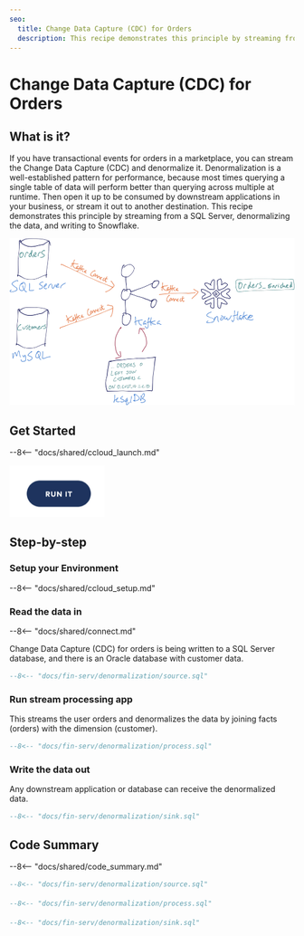 ```yaml
---
seo:
  title: Change Data Capture (CDC) for Orders
  description: This recipe demonstrates this principle by streaming from a SQL Server, denormalizing the data, and writing to Snowflake.
---
```


# Change Data Capture (CDC) for Orders

## What is it?

If you have transactional events for orders in a marketplace, you can stream the Change Data Capture (CDC) and denormalize it.
Denormalization is a well-established pattern for performance, because most times querying a single table of data will perform better than querying across multiple at runtime.
Then open it up to be consumed by downstream applications in your business, or stream it out to another destination.
This recipe demonstrates this principle by streaming from a SQL Server, denormalizing the data, and writing to Snowflake. 

![denormalized](../../img/denormalized-data.png)

## Get Started

--8<-- "docs/shared/ccloud_launch.md"

<a href="https://www.confluent.io/confluent-cloud/tryfree/"><img src="../../img/launch.png" /></a>

## Step-by-step

### Setup your Environment

--8<-- "docs/shared/ccloud_setup.md"

### Read the data in

--8<-- "docs/shared/connect.md"

Change Data Capture (CDC) for orders is being written to a SQL Server database, and there is an Oracle database with customer data.

```sql
--8<-- "docs/fin-serv/denormalization/source.sql"
```

### Run stream processing app

This streams the user orders and denormalizes the data by joining facts (orders) with the dimension (customer).

```sql
--8<-- "docs/fin-serv/denormalization/process.sql"
```

### Write the data out

Any downstream application or database can receive the denormalized data.

```sql
--8<-- "docs/fin-serv/denormalization/sink.sql"
```

## Code Summary

--8<-- "docs/shared/code_summary.md"

```sql
--8<-- "docs/fin-serv/denormalization/source.sql"

--8<-- "docs/fin-serv/denormalization/process.sql"

--8<-- "docs/fin-serv/denormalization/sink.sql"
```

